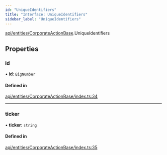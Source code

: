 ```yaml
---
id: "UniqueIdentifiers"
title: "Interface: UniqueIdentifiers"
sidebar_label: "UniqueIdentifiers"
---
```


[api/entities/CorporateActionBase](../../../../../modules/API/Entities/CorporateActionBase/CorporateActionBase.md).UniqueIdentifiers

## Properties

### id

• **id**: `BigNumber`

#### Defined in

[api/entities/CorporateActionBase/index.ts:34](https://github.com/F-OBrien/polymesh-sdk/blob/012f1745/src/api/entities/CorporateActionBase/index.ts#L34)

___

### ticker

• **ticker**: `string`

#### Defined in

[api/entities/CorporateActionBase/index.ts:35](https://github.com/F-OBrien/polymesh-sdk/blob/012f1745/src/api/entities/CorporateActionBase/index.ts#L35)
